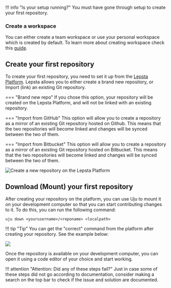 !!! info "Is your setup running?"
    You must have gone through setup to create your first repository.

### Create a workspace
You can either create a team workspace or use your personal workspace which is created by default. To learn more about creating workspace check this [guide](/pages/guides/create-a-workspace).

## Create your first repository
To create your first repository, you need to set it up from the <a href="https://app.lepsta.com/a/new-repo" target="_blank">Lepsta Platform</a>. Lepsta allows you to either create a brand new repository, or Import (link) an existing Git repository.

=== "Brand new repo"
    If you chose this option, your repository will be created on the Lepsta Platform, and will not be linked with an existing repository.

=== "Import from GitHub"
    This option will allow you to create a repository as a mirror of an existing Git repository hosted on Github. This means that the two repositories will become linked and changes will be synced between the two of them.

=== "Import from Bitbucket"
    This option will allow you to create a repository as a mirror of an existing Git repository hosted on Bitbucket. This means that the two repositories will become linked and changes will be synced between the two of them.

![Create a new repository on the Lepsta Platform](/assets/images/new-repo-screen.png)

## Download (Mount) your first repository
After creating your repository on the platform, you can use Uju to mount it on your development computer so that you can start contributing changes to it. To do this, you can run the following command:

```
uju down <yourusername>/<reponame> <localpath>
```

!!! tip "Tip"
    You can get the "correct" command from the platform after creating your repository. See the example below:

![](/assets/images/create-and-mount-a-new-repo.gif)

Once the repository is available on your development computer, you can open it using a code editor of your choice and start working.

!!! attention "Attention: Did any of these steps fail?"
    Just in case some of these steps did not go according to documentation, consider making a search on the top bar to check if the issue and solution are documented.